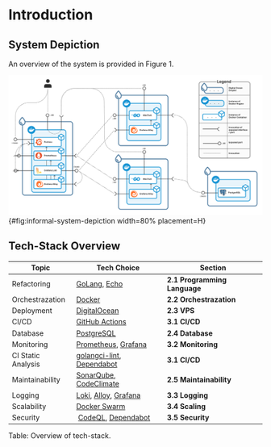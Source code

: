 # Introduction
## System Depiction

An overview of the system is provided in Figure 1.

![Informal system depiction diagram and a legend](../images/Informal%20System%20Depiction.png){#fig:informal-system-depiction width=80% placement=H}

## Tech-Stack Overview

| **Topic** | **Tech Choice** | **Section** |
| --- | --- | ----- |
| Refactoring | [GoLang](https://go.dev/), [Echo](https://echo.labstack.com/) | **2.1 Programming Language** |
| Orchestrazation | [Docker](https://www.docker.com/) | **2.2 Orchestrazation** |
| Deployment | [DigitalOcean](https://www.digitalocean.com/) | **2.3 VPS** |
| CI/CD | [GitHub Actions](https://github.com/features/actions) | **3.1 CI/CD** |
| Database | [PostgreSQL](https://www.postgresql.org/) | **2.4 Database** |
| Monitoring | [Prometheus](https://prometheus.io/), [Grafana](https://grafana.com/) | **3.2 Monitoring** |
| CI Static Analysis | [golangci-lint](https://github.com/golangci/golangci-lint), [Dependabot](https://github.com/dependabot) | **3.1 CI/CD** |
| Maintainability | [SonarQube](https://www.sonarsource.com/products/sonarqube/), [CodeClimate](https://codeclimate.com/) | **2.5 Maintainability** |
| Logging | [Loki](https://grafana.com/docs/loki/latest/), [Alloy](https://grafana.com/docs/alloy/latest/), [Grafana](https://grafana.com/) | **3.3 Logging** |
| Scalability | [Docker Swarm](https://docs.docker.com/engine/swarm/) | **3.4 Scaling** |
| Security | [CodeQL](https://codeql.github.com/), [Dependabot](https://github.com/dependabot) | **3.5 Security** |  

Table: Overview of tech-stack.